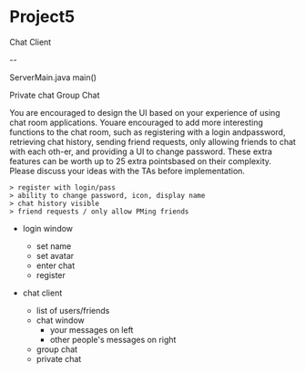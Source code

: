 # Project5
Chat Client

--

ServerMain.java
	main()

Private chat
Group Chat

You are encouraged to design the UI based on your experience of using chat room applications. Youare encouraged to add more interesting functions to the chat room, such as registering with a login andpassword, retrieving chat history, sending friend requests, only allowing friends to chat with each oth-er, and providing a UI to change password. These extra features can be worth up to 25 extra pointsbased on their complexity. Please discuss your ideas with the TAs before implementation. 

	> register with login/pass
	> ability to change password, icon, display name
	> chat history visible 
	> friend requests / only allow PMing friends

- login window
	- set name
	- set avatar
	- enter chat
	- register

- chat client
	- list of users/friends
	- chat window
		- your messages on left
		- other people's messages on right
	- group chat
	- private chat

